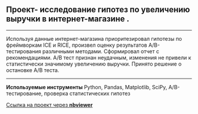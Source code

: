 ## Проект- исследование гипотез по увеличению выручки в интернет-магазине .
_______________
Используя данные интернет-магазина приоритезировал гипотезы по фреймворкам ICE и RICE, произвел оценку результатов A/B-тестирования различными методами. Сформировал отчет с рекомендациями. А/В тест признан неудачным, изменения не привели к статистически значимому увеличению выручки. Принято решение о остановке А/В теста. 
____________________________________
**Используемые инструменты**
Python,
Pandas,
Matplotlib,
SciPy,
A/B-тестирование,
проверка статистических гипотез

[Ссылка на проект через **nbviewer**](https://nbviewer.jupyter.org/github/konicaRu/i_am_data_analyst/blob/master/7_project%20_a_b_test_2_send/7_project%20_a_b_test_2_send.ipynb)
